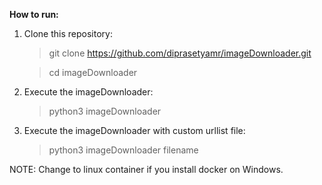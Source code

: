 **How to run:**
  1. Clone this repository:
      > git clone https://github.com/diprasetyamr/imageDownloader.git

      > cd imageDownloader

  2. Execute the imageDownloader:
      > python3 imageDownloader

  3. Execute the imageDownloader with custom urllist file:
      > python3 imageDownloader filename
      
NOTE: Change to linux container if you install docker on Windows.
